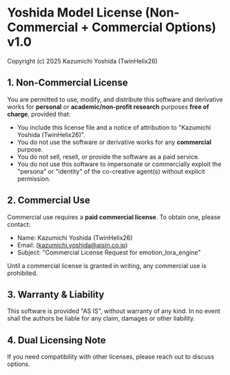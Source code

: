 # Yoshida Model License (Non-Commercial + Commercial Options) v1.0

Copyright (c) 2025 Kazumichi Yoshida (TwinHelix26)

## 1. Non-Commercial License
You are permitted to use, modify, and distribute this software and derivative works
for **personal** or **academic/non-profit research** purposes **free of charge**,
provided that:
- You include this license file and a notice of attribution to "Kazumichi Yoshida (TwinHelix26)".
- You do not use the software or derivative works for any **commercial** purpose.
- You do not sell, resell, or provide the software as a paid service.
- You do not use this software to impersonate or commercially exploit the "persona"
  or "identity" of the co-creative agent(s) without explicit permission.

## 2. Commercial Use
Commercial use requires a **paid commercial license**.
To obtain one, please contact:
- Name: Kazumichi Yoshida (TwinHelix26)
- Email: (kazumichi.yoshida@aisin.co.jp)
- Subject: "Commercial License Request for emotion_lora_engine"

Until a commercial license is granted in writing, any commercial use is prohibited.

## 3. Warranty & Liability
This software is provided "AS IS", without warranty of any kind.
In no event shall the authors be liable for any claim, damages or other liability.

## 4. Dual Licensing Note
If you need compatibility with other licenses, please reach out to discuss options.
